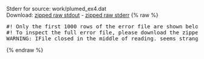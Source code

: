 Stderr for source:  work/plumed_ex4.dat   
Download: [zipped raw stdout](plumed_ex4.dat.plumed_master.stdout.txt.zip) - [zipped raw stderr](plumed_ex4.dat.plumed_master.stderr.txt.zip) 
{% raw %}
<pre>
#! Only the first 1000 rows of the error file are shown below
#! To inspect the full error file, please download the zipped raw stderr file above
WARNING: IFile closed in the middle of reading. seems strange!
</pre>
{% endraw %}
